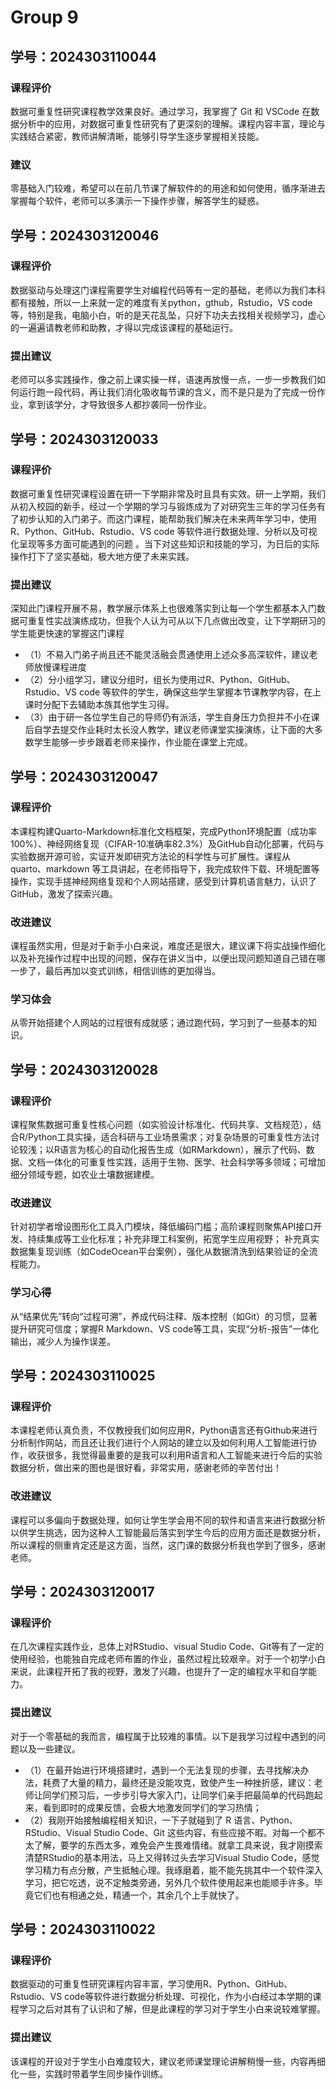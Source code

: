 # Group 9


## 学号：2024303110044

### 课程评价

数据可重复性研究课程教学效果良好。通过学习，我掌握了 Git 和 VSCode 在数据分析中的应用，对数据可重复性研究有了更深刻的理解。课程内容丰富，理论与实践结合紧密，教师讲解清晰，能够引导学生逐步掌握相关技能。

### 建议

零基础入门较难，希望可以在前几节课了解软件的的用途和如何使用，循序渐进去掌握每个软件，老师可以多演示一下操作步骤，解答学生的疑惑。


## 学号：2024303120046

### 课程评价

数据驱动与处理这门课程需要学生对编程代码等有一定的基础，老师以为我们本科都有接触，所以一上来就一定的难度有关python，gthub，Rstudio，VS code等，特别是我，电脑小白，听的是天花乱坠，只好下功夫去找相关视频学习，虚心的一遍遍请教老师和助教，才得以完成该课程的基础运行。

### 提出建议

老师可以多实践操作，像之前上课实操一样，语速再放慢一点，一步一步教我们如何运行跑一段代码，再让我们消化吸收每节课的含义，而不是只是为了完成一份作业，拿到该学分，才导致很多人都抄袭同一份作业。


## 学号：2024303120033

### 课程评价

数据可重复性研究课程设置在研一下学期非常及时且具有实效。研一上学期，我们从初入校园的新手，经过一个学期的学习与锻炼成为了对研究生三年的学习任务有了初步认知的入门弟子。而这门课程，能帮助我们解决在未来两年学习中，使用 R、Python、GitHub、Rstudio、VS code 等软件进行数据处理、分析以及可视化呈现等多方面可能遇到的问题 。当下对这些知识和技能的学习，为日后的实际操作打下了坚实基础，极大地方便了未来实践。

### 提出建议

深知此门课程开展不易，教学展示体系上也很难落实到让每一个学生都基本入门数据可重复性实战演练成功，但我个人认为可从以下几点做出改变，让下学期研习的学生能更快速的掌握这门课程

- （1）不易入门弟子尚且还不能灵活融会贯通使用上述众多高深软件，建议老师放慢课程进度
- （2）分小组学习，建议分组时，组长为使用过R、Python、GitHub、Rstudio、VS code 等软件的学生，确保这些学生掌握本节课教学内容，在上课时分配下去辅助本族其他学生习得。
- （3）由于研一各位学生自己的导师仍有派活，学生自身压力负担并不小在课后自学去提交作业耗时太长没人教学，建议老师课堂实操演练，让下面的大多数学生能够一步步跟着老师来操作，作业能在课堂上完成。

## 学号：2024303120047

### 课程评价
本课程构建Quarto-Markdown标准化文档框架，完成Python环境配置（成功率100%）、神经网络复现（CIFAR-10准确率82.3%）及GitHub自动化部署，代码与实验数据开源可验，实证开发即研究方法论的科学性与可扩展性。课程从 quarto、markdown 等工具讲起，在老师指导下，我完成软件下载、环境配置等操作，实现手搓神经网络复现和个人网站搭建，感受到计算机语言魅力，认识了 GitHub，激发了探索兴趣。

### 改进建议

课程虽然实用，但是对于新手小白来说，难度还是很大，建议课下将实战操作细化以及补充操作过程中出现的问题，保存在讲义当中，以便出现问题知道自己错在哪一步了，最后再加以变式训练，相信训练的更加得当。

### 学习体会
从零开始搭建个人网站的过程很有成就感；通过跑代码，学习到了一些基本的知识。

## 学号：2024303120028

### 课程评价

课程聚焦数据可重复性核心问题（如实验设计标准化、代码共享、文档规范），结合R/Python工具实操，适合科研与工业场景需求；对复杂场景的可重复性方法讨论较浅；以R语言为核心的自动化报告生成（如RMarkdown），展示了代码、数据、文档一体化的可重复性实践，适用于生物、医学、社会科学等多领域；可增加细分领域专题，如农业土壤数据建模。

### 改进建议

针对初学者增设图形化工具入门模块，降低编码门槛；高阶课程则聚焦API接口开发、持续集成等工业化标准；补充非理工科案例，拓宽学生应用视野； 补充真实数据集复现训练（如CodeOcean平台案例），强化从数据清洗到结果验证的全流程能力。

### 学习心得

从“结果优先”转向“过程可溯”，养成代码注释、版本控制（如Git）的习惯，显著提升研究可信度；掌握R Markdown、VS code等工具，实现“分析-报告”一体化输出，减少人为操作误差。

## 学号：2024303110025

### 课程评价
本课程老师认真负责，不仅教授我们如何应用R，Python语言还有Github来进行分析制作网站，而且还让我们进行个人网站的建立以及如何利用人工智能进行协作，收获很多，我觉得最重要的是我可以利用R语言和人工智能来进行今后的实验数据分析，做出来的图也是很好看，非常实用，感谢老师的辛苦付出！

### 改进建议

课程可以多偏向于数据处理，如何让学生学会用不同的软件和语言来进行数据分析以供学生挑选，因为这种人工智能最后落实到学生今后的应用方面还是数据分析，所以课程的侧重肯定还是这方面，当然，这门课的数据分析我也学到了很多，感谢老师。

## 学号：2024303120017

### 课程评价

在几次课程实践作业，总体上对RStudio、visual Studio Code、Git等有了一定的使用经验，也能独自完成老师布置的作业，虽然过程比较艰辛。对于一个初学小白来说，此课程开拓了我的视野，激发了兴趣，也提升了一定的编程水平和自学能力。

### 提出建议

对于一个零基础的我而言，编程属于比较难的事情。以下是我学习过程中遇到的问题以及一些建议。

- （1）在最开始进行环境搭建时，遇到一个无法复现的步骤，去寻找解决办法，耗费了大量的精力，最终还是没能攻克，致使产生一种挫折感，建议：老师让同学们预习后，一步步引导大家入门，让同学们亲手把最简单的代码跑起来，看到即时的成果反馈，会极大地激发同学们的学习热情；
- （2）我刚开始接触编程相关知识，一下子就碰到了 R 语言、Python、RStudio、Visual Studio Code、Git 这些内容，有些应接不暇。对每一个都不太了解，要学的东西太多，难免会产生畏难情绪。就拿工具来说，我才刚摸索清楚RStudio的基本用法，马上又得转过头去学习Visual Studio Code，感觉学习精力有点分散，产生抵触心理。我琢磨着，能不能先挑其中一个软件深入学习，把它吃透，说不定触类旁通，另外几个软件使用起来也能顺手许多。毕竟它们也有相通之处，精通一个，其余几个上手就快了。

## 学号：2024303110022

### 课程评价

数据驱动的可重复性研究课程内容丰富，学习使用R、Python、GitHub、Rstudio、VS code等软件进行数据分析处理、可视化，作为小白经过本学期的课程学习之后对其有了认识和了解，但是此课程的学习对于学生小白来说较难掌握。

### 提出建议

该课程的开设对于学生小白难度较大，建议老师课堂理论讲解稍慢一些，内容再细化一些，实践时带着学生同步操作训练。
